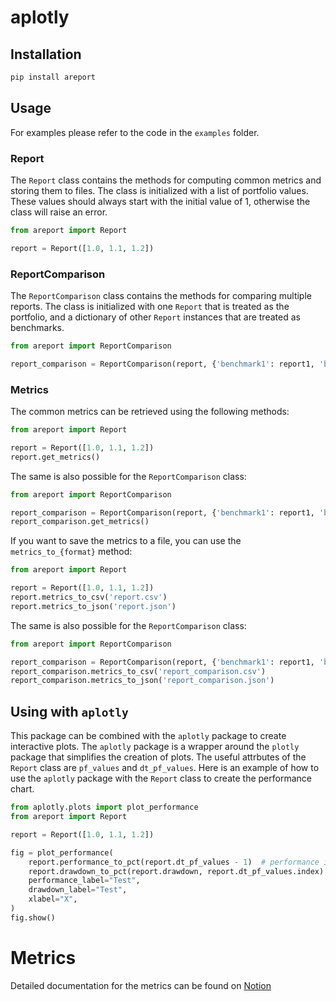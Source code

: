 # aplotly

## Installation

```bash
pip install areport
```

## Usage

For examples please refer to the code in the `examples` folder.

### Report

The `Report` class contains the methods for computing common metrics and storing them to files. The class is initialized with a list of portfolio values. These values should always start with the initial value of 1, otherwise the class will raise an error.
    
```python
from areport import Report

report = Report([1.0, 1.1, 1.2])
```
### ReportComparison

The `ReportComparison` class contains the methods for comparing multiple reports. The class is initialized with one `Report` that is treated as the portfolio, and a dictionary of other `Report` instances that are treated as benchmarks.

```python
from areport import ReportComparison

report_comparison = ReportComparison(report, {'benchmark1': report1, 'benchmark2': report2})
```

### Metrics

The common metrics can be retrieved using the following methods:

```python
from areport import Report

report = Report([1.0, 1.1, 1.2])
report.get_metrics()
```

The same is also possible for the `ReportComparison` class:

```python
from areport import ReportComparison

report_comparison = ReportComparison(report, {'benchmark1': report1, 'benchmark2': report2})
report_comparison.get_metrics()
```
If you want to save the metrics to a file, you can use the `metrics_to_{format}` method:

```python
from areport import Report

report = Report([1.0, 1.1, 1.2])
report.metrics_to_csv('report.csv')
report.metrics_to_json('report.json')
```

The same is also possible for the `ReportComparison` class:

```python
from areport import ReportComparison

report_comparison = ReportComparison(report, {'benchmark1': report1, 'benchmark2': report2})
report_comparison.metrics_to_csv('report_comparison.csv')
report_comparison.metrics_to_json('report_comparison.json')
```

## Using with `aplotly`

This package can be combined with the `aplotly` package to create interactive plots. The `aplotly` package is a wrapper around the `plotly` package that simplifies the creation of plots. The useful attrbutes of the `Report` class are `pf_values` and `dt_pf_values`. 
Here is an example of how to use the `aplotly` package with the `Report` class to create the performance chart.

```python
from aplotly.plots import plot_performance
from areport import Report

report = Report([1.0, 1.1, 1.2])

fig = plot_performance(
    report.performance_to_pct(report.dt_pf_values - 1)  # performance in percentage
    report.drawdown_to_pct(report.drawdown, report.dt_pf_values.index)  # drawdown in percentage
    performance_label="Test",
    drawdown_label="Test",
    xlabel="X",
)
fig.show()
```

# Metrics

Detailed documentation for the metrics can be found on [Notion](https://www.notion.so/Metrics-and-Definitions-8741dfecb227479583eba3d04253ac1d?pvs=4)